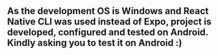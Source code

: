 ## As the development OS is Windows and React Native CLI was used instead of Expo, project is developed, configured and tested on Android. Kindly asking you to test it on Android :)
